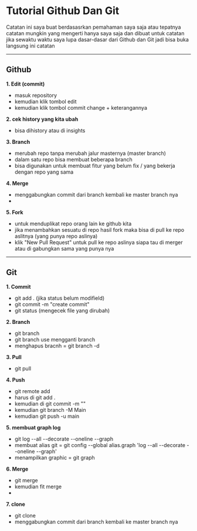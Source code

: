 # Tutorial Github Dan Git

Catatan ini saya buat berdasasrkan pemahaman saya saja atau tepatnya catatan mungkin yang mengerti hanya saya saja dan dibuat untuk catatan jika sewaktu waktu saya lupa dasar-dasar dari Github dan Git jadi bisa buka langsung ini catatan 

----




Github
------
**1. Edit (commit)**
 - masuk repository
 - kemudian klik tombol edit
 - kemudian klik tombol commit change + keterangannya

**2. cek history yang kita ubah**
 - bisa dihistory atau di insights

**3. Branch**
 - merubah repo tanpa merubah jalur masternya (master branch)
 - dalam satu repo bisa membuat beberapa branch
 - bisa digunakan untuk membuat fitur yang belum fix / yang bekerja dengan repo yang sama
 
**4. Merge**
 - menggabungkan commit dari branch kembali ke master branch nya
 - 

**5. Fork**
 - untuk menduplikat repo orang lain ke github kita
 - jika menambahkan sesuatu di repo hasil fork maka bisa di pull ke repo aslitnya (yang punya repo aslinya)
 - klik "New Pull Request" untuk pull ke repo aslinya siapa tau di merger atau di gabungkan sama yang punya nya

----



Git
----
**1. Commit**
 - git add . (jika status belum modifield)
 - git commit -m "create commit"
 - git status (mengecek file yang dirubah)
 
**2. Branch**
 - git branch <nama branch>
 - git branch use <nama branch> mengganti branch
 - menghapus bracnh = git branch -d <namadosen>
 
**3. Pull**
 - git pull <link https>
 
**4. Push**
 - git remote add <namaremote> <link https>
 - harus di git add . 
 - kemudian di git commit -m "<keterangan>"
 - kemudian git branch -M Main
 - kemudian git push -u <nama remote> main
 
**5. membuat graph log**
 - git log --all --decorate --oneline --graph
 - membuat alias git = git config --global alias.graph 'log --all --decorate --oneline --graph'
 - menampilkan graphic = git graph
 
**6. Merge**
 - git merge
 - kemudian fit merge <namabranch>
 - 

**7. clone**
 - git clone <link>
 - menggabungkan commit dari branch kembali ke master branch nya
